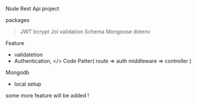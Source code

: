 Node Rest Api project

packages 

>    JWT 
>    bcrypt
>    Joi validation Schema
>    Mongoose
>    dotenv

Feature

*    validatetion
*    Authentication,
</>    Code Patter( route => auth middleware => controller )
    
Mongodb

+ local setup

some more feature will be added ! 